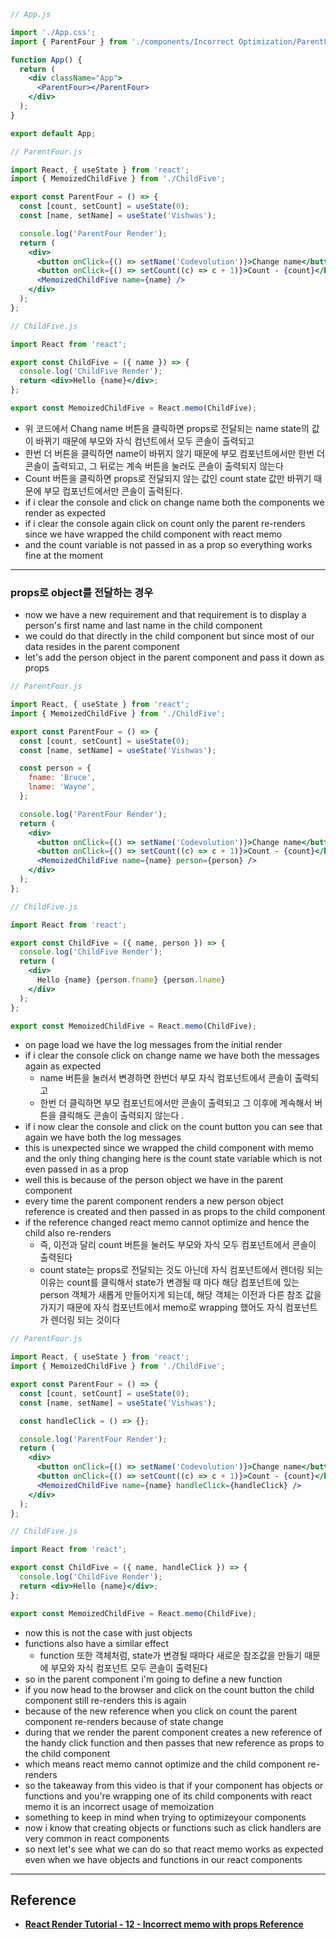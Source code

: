 ```jsx
// App.js

import './App.css';
import { ParentFour } from './components/Incorrect Optimization/ParentFour.js';

function App() {
  return (
    <div className="App">
      <ParentFour></ParentFour>
    </div>
  );
}

export default App;
```

```jsx
// ParentFour.js

import React, { useState } from 'react';
import { MemoizedChildFive } from './ChildFive';

export const ParentFour = () => {
  const [count, setCount] = useState(0);
  const [name, setName] = useState('Vishwas');

  console.log('ParentFour Render');
  return (
    <div>
      <button onClick={() => setName('Codevolution')}>Change name</button>
      <button onClick={() => setCount((c) => c + 1)}>Count - {count}</button>
      <MemoizedChildFive name={name} />
    </div>
  );
};
```

```jsx
// ChildFive.js

import React from 'react';

export const ChildFive = ({ name }) => {
  console.log('ChildFive Render');
  return <div>Hello {name}</div>;
};

export const MemoizedChildFive = React.memo(ChildFive);
```

- 위 코드에서 Chang name 버튼을 클릭하면 props로 전달되는 name state의 값이 바뀌기 때문에 부모와 자식 컴넌트에서 모두 콘솔이 출력되고
- 한번 더 버튼을 클릭하면 name이 바뀌지 않기 때문에 부모 컴포넌트에서만 한번 더 콘솔이 출력되고, 그 뒤로는 계속 버튼을 눌러도 콘솔이 출력되지 않는다
- Count 버튼을 클릭하면 props로 전달되지 않는 값인 count state 값만 바뀌기 때문에 부모 컴포넌트에서만 콘솔이 출력된다.
- if i clear the console and click on change name both the components we render as expected
- if i clear the console again click on count only the parent re-renders since we have wrapped the child component with react memo
- and the count variable is not passed in as a prop so everything works fine at the moment

----

### props로 object를 전달하는 경우

- now we have a new requirement and that requirement is to display a person's first name and last name in the child component
- we could do that directly in the child component but since most of our data resides in the parent component
- let's add the person object in the parent component and pass it down as props

```jsx
// ParentFour.js

import React, { useState } from 'react';
import { MemoizedChildFive } from './ChildFive';

export const ParentFour = () => {
  const [count, setCount] = useState(0);
  const [name, setName] = useState('Vishwas');

  const person = {
    fname: 'Bruce',
    lname: 'Wayne',
  };

  console.log('ParentFour Render');
  return (
    <div>
      <button onClick={() => setName('Codevolution')}>Change name</button>
      <button onClick={() => setCount((c) => c + 1)}>Count - {count}</button>
      <MemoizedChildFive name={name} person={person} />
    </div>
  );
};
```

```jsx
// ChildFive.js

import React from 'react';

export const ChildFive = ({ name, person }) => {
  console.log('ChildFive Render');
  return (
    <div>
      Hello {name} {person.fname} {person.lname}
    </div>
  );
};

export const MemoizedChildFive = React.memo(ChildFive);
```

- on page load we have the log messages from the initial render
- if i clear the console click on change name we have both the messages again as expected
  - name 버튼을 눌러서 변경하면 한번더 부모 자식 컴포넌트에서 콘솔이 출력되고
  - 한번 더 클릭하면 부모 컴포넌트에서만 콘솔이 출력되고 그 이후에 계속해서 버튼을 클릭해도 콘솔이 출력되지 않는다 .
- if i now clear the console and click on the count button you can see that again we have both the log messages
- this is unexpected since we wrapped the child component with memo and the only thing changing here is the count state variable which is not even passed in as a prop
- well this is because of the person object we have in the parent component
- every time the parent component renders a new person object reference is created and then passed in as props to the child component
- if the reference changed react memo cannot optimize and hence the child also re-renders
  - 즉, 이전과 달리 count 버튼을 눌러도 부모와 자식 모두 컴포넌트에서 콘솔이 출력된다
  - count state는 props로 전달되는 것도 아닌데 자식 컴포넌트에서 렌더링 되는 이유는 count를 클릭해서 state가 변경될 때 마다 해당 컴포넌트에 있는 person 객체가 새롭게 만들어지게 되는데, 해당 객체는 이전과 다른 참조 값을 가지기 때문에 자식 컴포넌트에서 memo로 wrapping 했어도 자식 컴포넌트가 렌더링 되는 것이다

```jsx
// ParentFour.js

import React, { useState } from 'react';
import { MemoizedChildFive } from './ChildFive';

export const ParentFour = () => {
  const [count, setCount] = useState(0);
  const [name, setName] = useState('Vishwas');

  const handleClick = () => {};

  console.log('ParentFour Render');
  return (
    <div>
      <button onClick={() => setName('Codevolution')}>Change name</button>
      <button onClick={() => setCount((c) => c + 1)}>Count - {count}</button>
      <MemoizedChildFive name={name} handleClick={handleClick} />
    </div>
  );
};
```

```jsx
// ChildFive.js

import React from 'react';

export const ChildFive = ({ name, handleClick }) => {
  console.log('ChildFive Render');
  return <div>Hello {name}</div>;
};

export const MemoizedChildFive = React.memo(ChildFive);
```

- now this is not the case with just objects
- functions also have a similar effect
  - function 또한 객체처럼, state가 변경될 때마다 새로운 참조값을 만들기 때문에 부모와 자식 컴포넌트 모두 콘솔이 출력된다
- so in the parent component i'm going to define a new function
- if you now head to the browser and click on the count button the child component still re-renders this is again
- because of the new reference when you click on count the parent component re-renders because of state change
- during that we render the parent component creates a new reference of the handy click function and then passes that new reference as props to the child component
- which means react memo cannot optimize and the child component re-renders
- so the takeaway from this video is that if your component has objects or functions and you're wrapping one of its child components with react memo it is an incorrect usage of memoization
- something to keep in mind when trying to optimizeyour components
- now i know that creating objects or functions such as click handlers are very common in react components
- so next let's see what we can do so that react memo works as expected even when we have objects and functions in our react components

---

## Reference

- **[React Render Tutorial - 12 - Incorrect memo with props Reference](https://www.youtube.com/watch?v=df6OFeIl2l0&list=PLC3y8-rFHvwg7czgqpQIBEAHn8D6l530t&index=12)**
